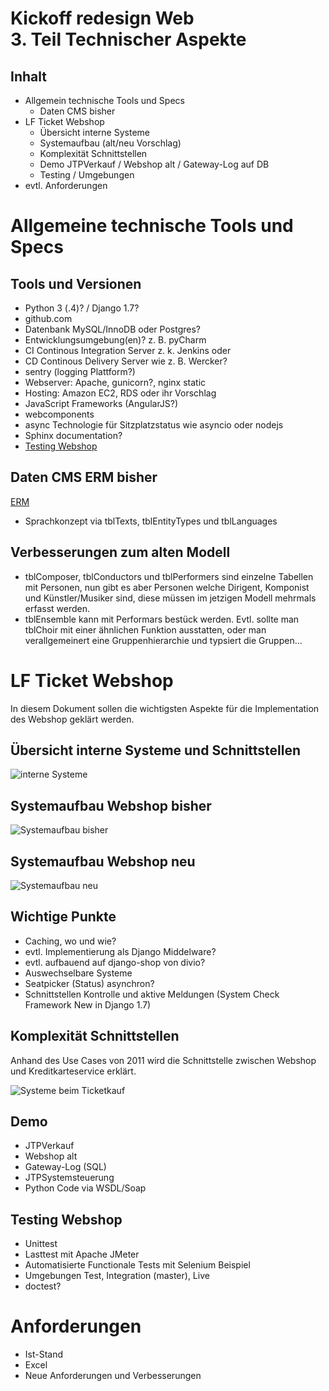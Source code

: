 # Kickoff redesign Web <br /> 3. Teil Technischer Aspekte


## Inhalt
- Allgemein technische Tools und Specs
    - Daten CMS bisher
- LF Ticket Webshop
	- Übersicht interne Systeme
	- Systemaufbau (alt/neu Vorschlag)
	- Komplexität Schnittstellen
	- Demo JTPVerkauf / Webshop alt / Gateway-Log auf DB
	- Testing / Umgebungen
- evtl. Anforderungen
	

# Allgemeine technische Tools und Specs

## Tools und Versionen
- Python 3 (.4)? / Django 1.7?
- github.com
- Datenbank MySQL/InnoDB oder Postgres?
- Entwicklungsumgebung(en)? z. B. pyCharm
- CI Continous Integration Server z. k. Jenkins oder
- CD Continous Delivery Server wie z. B. Wercker?
- sentry (logging Plattform?)
- Webserver: Apache, gunicorn?, nginx static
- Hosting: Amazon EC2, RDS oder ihr Vorschlag
- JavaScript Frameworks (AngularJS?)
- webcomponents
- async Technologie für Sitzplatzstatus wie asyncio oder nodejs
- Sphinx documentation?
- [Testing Webshop](#testing-webshop)

## Daten CMS ERM bisher ##
[ERM](CMS_LF_ER_Modell.pdf)

- Sprachkonzept via tblTexts, tblEntityTypes und tblLanguages

## Verbesserungen zum alten Modell ##
- tblComposer, tblConductors und tblPerformers sind einzelne Tabellen mit Personen, nun gibt es aber Personen welche Dirigent, Komponist und Künstler/Musiker sind, diese müssen im jetzigen Modell mehrmals erfasst werden. 
- tblEnsemble kann mit Performars bestück werden. Evtl. sollte man tblChoir mit einer ähnlichen Funktion ausstatten, oder man verallgemeinert eine Gruppenhierarchie und typsiert die Gruppen...

# LF Ticket Webshop #

In diesem Dokument sollen die wichtigsten Aspekte für die Implementation des Webshop geklärt werden.

## Übersicht interne Systeme und Schnittstellen ##
![interne Systeme](interne_schnittstellen_systemuebersicht.png)

## Systemaufbau Webshop bisher ##
![Systemaufbau bisher](systemaufbau_bisher.png)

## Systemaufbau Webshop neu ##
![Systemaufbau neu](systemaufbau_neu.png)

## Wichtige Punkte
- Caching, wo und wie?
- evtl. Implementierung als Django Middelware?
- evtl. aufbauend auf django-shop von divio?
- Auswechselbare Systeme
- Seatpicker (Status) asynchron?
- Schnittstellen Kontrolle und aktive Meldungen (System Check Framework New in Django 1.7)

## Komplexität Schnittstellen ##
Anhand des Use Cases von 2011 wird die Schnittstelle zwischen Webshop und Kreditkarteservice erklärt.

![Systeme beim Ticketkauf](Systeme_beim_Ticketkauf_Online.png)

## Demo ##
- JTPVerkauf
- Webshop alt
- Gateway-Log (SQL)
- JTPSystemsteuerung
- Python Code via WSDL/Soap

## Testing Webshop ##

- Unittest 
- Lasttest mit Apache JMeter
- Automatisierte Functionale Tests mit Selenium Beispiel
- Umgebungen Test, Integration (master), Live
- doctest?

# Anforderungen #
- Ist-Stand
- Excel
- Neue Anforderungen und Verbesserungen